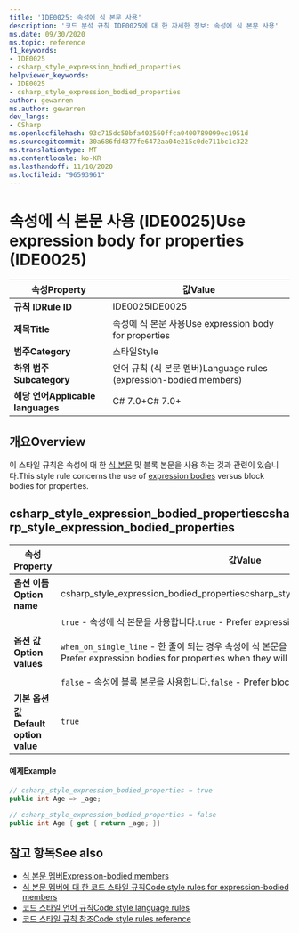 ```yaml
---
title: 'IDE0025: 속성에 식 본문 사용'
description: '코드 분석 규칙 IDE0025에 대 한 자세한 정보: 속성에 식 본문 사용'
ms.date: 09/30/2020
ms.topic: reference
f1_keywords:
- IDE0025
- csharp_style_expression_bodied_properties
helpviewer_keywords:
- IDE0025
- csharp_style_expression_bodied_properties
author: gewarren
ms.author: gewarren
dev_langs:
- CSharp
ms.openlocfilehash: 93c715dc50bfa402560ffca0400789099ec1951d
ms.sourcegitcommit: 30a686fd4377fe6472aa04e215c0de711bc1c322
ms.translationtype: MT
ms.contentlocale: ko-KR
ms.lasthandoff: 11/10/2020
ms.locfileid: "96593961"
---
```

# <a name="use-expression-body-for-properties-ide0025"></a><span data-ttu-id="5991d-103">속성에 식 본문 사용 (IDE0025)</span><span class="sxs-lookup"><span data-stu-id="5991d-103">Use expression body for properties (IDE0025)</span></span>

|<span data-ttu-id="5991d-104">속성</span><span class="sxs-lookup"><span data-stu-id="5991d-104">Property</span></span>|<span data-ttu-id="5991d-105">값</span><span class="sxs-lookup"><span data-stu-id="5991d-105">Value</span></span>|
|-|-|
| <span data-ttu-id="5991d-106">**규칙 ID**</span><span class="sxs-lookup"><span data-stu-id="5991d-106">**Rule ID**</span></span> | <span data-ttu-id="5991d-107">IDE0025</span><span class="sxs-lookup"><span data-stu-id="5991d-107">IDE0025</span></span> |
| <span data-ttu-id="5991d-108">**제목**</span><span class="sxs-lookup"><span data-stu-id="5991d-108">**Title**</span></span> | <span data-ttu-id="5991d-109">속성에 식 본문 사용</span><span class="sxs-lookup"><span data-stu-id="5991d-109">Use expression body for properties</span></span> |
| <span data-ttu-id="5991d-110">**범주**</span><span class="sxs-lookup"><span data-stu-id="5991d-110">**Category**</span></span> | <span data-ttu-id="5991d-111">스타일</span><span class="sxs-lookup"><span data-stu-id="5991d-111">Style</span></span> |
| <span data-ttu-id="5991d-112">**하위 범주**</span><span class="sxs-lookup"><span data-stu-id="5991d-112">**Subcategory**</span></span> | <span data-ttu-id="5991d-113">언어 규칙 (식 본문 멤버)</span><span class="sxs-lookup"><span data-stu-id="5991d-113">Language rules (expression-bodied members)</span></span> |
| <span data-ttu-id="5991d-114">**해당 언어**</span><span class="sxs-lookup"><span data-stu-id="5991d-114">**Applicable languages**</span></span> | <span data-ttu-id="5991d-115">C# 7.0+</span><span class="sxs-lookup"><span data-stu-id="5991d-115">C# 7.0+</span></span> |

## <a name="overview"></a><span data-ttu-id="5991d-116">개요</span><span class="sxs-lookup"><span data-stu-id="5991d-116">Overview</span></span>

<span data-ttu-id="5991d-117">이 스타일 규칙은 속성에 대 한 [식 본문](../../../csharp/programming-guide/statements-expressions-operators/expression-bodied-members.md) 및 블록 본문을 사용 하는 것과 관련이 있습니다.</span><span class="sxs-lookup"><span data-stu-id="5991d-117">This style rule concerns the use of [expression bodies](../../../csharp/programming-guide/statements-expressions-operators/expression-bodied-members.md) versus block bodies for properties.</span></span>

## <a name="csharp_style_expression_bodied_properties"></a><span data-ttu-id="5991d-118">csharp_style_expression_bodied_properties</span><span class="sxs-lookup"><span data-stu-id="5991d-118">csharp_style_expression_bodied_properties</span></span>

|<span data-ttu-id="5991d-119">속성</span><span class="sxs-lookup"><span data-stu-id="5991d-119">Property</span></span>|<span data-ttu-id="5991d-120">값</span><span class="sxs-lookup"><span data-stu-id="5991d-120">Value</span></span>|
|-|-|
| <span data-ttu-id="5991d-121">**옵션 이름**</span><span class="sxs-lookup"><span data-stu-id="5991d-121">**Option name**</span></span> | <span data-ttu-id="5991d-122">csharp_style_expression_bodied_properties</span><span class="sxs-lookup"><span data-stu-id="5991d-122">csharp_style_expression_bodied_properties</span></span>
| <span data-ttu-id="5991d-123">**옵션 값**</span><span class="sxs-lookup"><span data-stu-id="5991d-123">**Option values**</span></span> | <span data-ttu-id="5991d-124">`true` - 속성에 식 본문을 사용합니다.</span><span class="sxs-lookup"><span data-stu-id="5991d-124">`true` - Prefer expression bodies for properties</span></span><br /><br /><span data-ttu-id="5991d-125">`when_on_single_line` - 한 줄이 되는 경우 속성에 식 본문을 사용합니다.</span><span class="sxs-lookup"><span data-stu-id="5991d-125">`when_on_single_line` - Prefer expression bodies for properties when they will be a single line</span></span><br /><br /><span data-ttu-id="5991d-126">`false` - 속성에 블록 본문을 사용합니다.</span><span class="sxs-lookup"><span data-stu-id="5991d-126">`false` - Prefer block bodies for properties</span></span> |
| <span data-ttu-id="5991d-127">**기본 옵션 값**</span><span class="sxs-lookup"><span data-stu-id="5991d-127">**Default option value**</span></span> | `true` |

#### <a name="example"></a><span data-ttu-id="5991d-128">예제</span><span class="sxs-lookup"><span data-stu-id="5991d-128">Example</span></span>

```csharp
// csharp_style_expression_bodied_properties = true
public int Age => _age;

// csharp_style_expression_bodied_properties = false
public int Age { get { return _age; }}
```

## <a name="see-also"></a><span data-ttu-id="5991d-129">참고 항목</span><span class="sxs-lookup"><span data-stu-id="5991d-129">See also</span></span>

- [<span data-ttu-id="5991d-130">식 본문 멤버</span><span class="sxs-lookup"><span data-stu-id="5991d-130">Expression-bodied members</span></span>](../../../csharp/programming-guide/statements-expressions-operators/expression-bodied-members.md)
- [<span data-ttu-id="5991d-131">식 본문 멤버에 대 한 코드 스타일 규칙</span><span class="sxs-lookup"><span data-stu-id="5991d-131">Code style rules for expression-bodied members</span></span>](expression-bodied-members.md)
- [<span data-ttu-id="5991d-132">코드 스타일 언어 규칙</span><span class="sxs-lookup"><span data-stu-id="5991d-132">Code style language rules</span></span>](language-rules.md)
- [<span data-ttu-id="5991d-133">코드 스타일 규칙 참조</span><span class="sxs-lookup"><span data-stu-id="5991d-133">Code style rules reference</span></span>](index.md)

